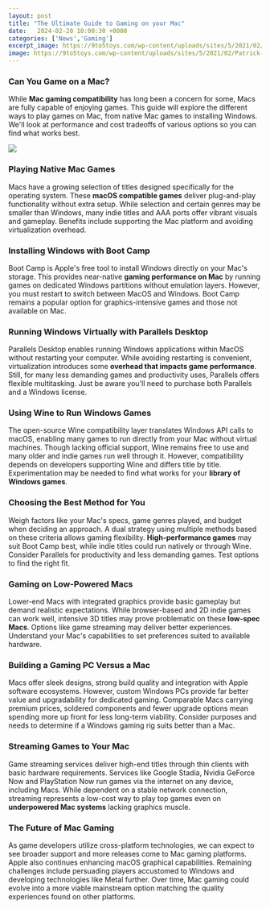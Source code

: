 ```yaml
---
layout: post
title: "The Ultimate Guide to Gaming on your Mac"
date:   2024-02-20 10:00:30 +0000
categories: ['News','Gaming']
excerpt_image: https://9to5toys.com/wp-content/uploads/sites/5/2021/02/Patrick-Behind-the-Screens-2021-14.jpg
image: https://9to5toys.com/wp-content/uploads/sites/5/2021/02/Patrick-Behind-the-Screens-2021-14.jpg
---
```


### Can You Game on a Mac?
While **Mac gaming compatibility** has long been a concern for some, Macs are fully capable of enjoying games. This guide will explore the different ways to play games on Mac, from native Mac games to installing Windows. We'll look at performance and cost tradeoffs of various options so you can find what works best. 

![](https://9to5toys.com/wp-content/uploads/sites/5/2021/02/Patrick-Behind-the-Screens-2021-14.jpg)
### Playing Native Mac Games  
Macs have a growing selection of titles designed specifically for the operating system. These **macOS compatible games** deliver plug-and-play functionality without extra setup. While selection and certain genres may be smaller than Windows, many indie titles and AAA ports offer vibrant visuals and gameplay. Benefits include supporting the Mac platform and avoiding virtualization overhead.
### Installing Windows with Boot Camp
Boot Camp is Apple's free tool to install Windows directly on your Mac's storage. This provides near-native **gaming performance on Mac** by running games on dedicated Windows partitions without emulation layers. However, you must restart to switch between MacOS and Windows. Boot Camp remains a popular option for graphics-intensive games and those not available on Mac. 
### Running Windows Virtually with Parallels Desktop  
Parallels Desktop enables running Windows applications within MacOS without restarting your computer. While avoiding restarting is convenient, virtualization introduces some **overhead that impacts game performance**. Still, for many less demanding games and productivity uses, Parallels offers flexible multitasking. Just be aware you'll need to purchase both Parallels and a Windows license. 
### Using Wine to Run Windows Games
The open-source Wine compatibility layer translates Windows API calls to macOS, enabling many games to run directly from your Mac without virtual machines. Though lacking official support, Wine remains free to use and many older and indie games run well through it. However, compatibility depends on developers supporting Wine and differs title by title. Experimentation may be needed to find what works for your **library of Windows games**.
### Choosing the Best Method for You   
Weigh factors like your Mac's specs, game genres played, and budget when deciding an approach. A dual strategy using multiple methods based on these criteria allows gaming flexibility. **High-performance games** may suit Boot Camp best, while indie titles could run natively or through Wine. Consider Parallels for productivity and less demanding games. Test options to find the right fit.
### Gaming on Low-Powered Macs   
Lower-end Macs with integrated graphics provide basic gameplay but demand realistic expectations. While browser-based and 2D indie games can work well, intensive 3D titles may prove problematic on these **low-spec Macs**. Options like game streaming may deliver better experiences. Understand your Mac's capabilities to set preferences suited to available hardware. 
### Building a Gaming PC Versus a Mac
Macs offer sleek designs, strong build quality and integration with Apple software ecosystems. However, custom Windows PCs provide far better value and upgradability for dedicated gaming. Comparable Macs carrying premium prices, soldered components and fewer upgrade options mean spending more up front for less long-term viability. Consider purposes and needs to determine if a Windows gaming rig suits better than a Mac. 
### Streaming Games to Your Mac
Game streaming services deliver high-end titles through thin clients with basic hardware requirements. Services like Google Stadia, Nvidia GeForce Now and PlayStation Now run games via the internet on any device, including Macs. While dependent on a stable network connection, streaming represents a low-cost way to play top games even on **underpowered Mac systems** lacking graphics muscle. 
### The Future of Mac Gaming
As game developers utilize cross-platform technologies, we can expect to see broader support and more releases come to Mac gaming platforms. Apple also continues enhancing macOS graphical capabilities. Remaining challenges include persuading players accustomed to Windows and developing technologies like Metal further. Over time, Mac gaming could evolve into a more viable mainstream option matching the quality experiences found on other platforms.